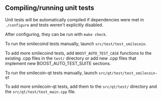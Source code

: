 Compiling/running unit tests
------------------------------------

Unit tests will be automatically compiled if dependencies were met in `./configure`
and tests weren't explicitly disabled.

After configuring, they can be run with `make check`.

To run the smilecoind tests manually, launch `src/test/test_smilecoin`.

To add more smilecoind tests, add `BOOST_AUTO_TEST_CASE` functions to the existing
.cpp files in the `test/` directory or add new .cpp files that
implement new BOOST_AUTO_TEST_SUITE sections.

To run the smilecoin-qt tests manually, launch `src/qt/test/test_smilecoin-qt`

To add more smilecoin-qt tests, add them to the `src/qt/test/` directory and
the `src/qt/test/test_main.cpp` file.
